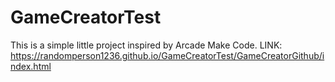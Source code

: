 # GameCreatorTest
This is a simple little project inspired by Arcade Make Code.
LINK: https://randomperson1236.github.io/GameCreatorTest/GameCreatorGithub/index.html
